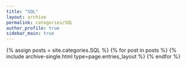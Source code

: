 ```yaml
---
title: "SQL"
layout: archive
permalink: categories/SQL
author_profile: true
sidebar_main: true
---
```



{% assign posts = site.categories.SQL %}
{% for post in posts %} {% include archive-single.html type=page.entries_layout %} {% endfor %}